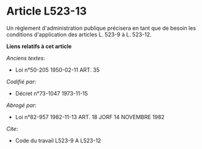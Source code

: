 # Article L523-13

Un règlement d'administration publique précisera en tant que de besoin les conditions d'application des articles L. 523-9 à
L. 523-12.

**Liens relatifs à cet article**

_Anciens textes_:

  - Loi n°50-205 1950-02-11 ART. 35

_Codifié par_:

  - Décret n°73-1047 1973-11-15

_Abrogé par_:

  - Loi n°82-957 1982-11-13 ART. 18 JORF 14 NOVEMBRE 1982

_Cite_:

  - Code du travail L523-9 A L523-12

